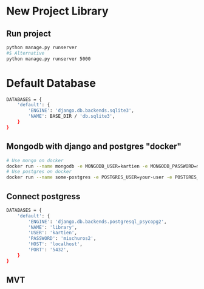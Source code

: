 # New Project Library

## Run project 
```bash 
python manage.py runserver 
#$ Alternative 
python manage.py runserver 5000
```
# Default Database
```bash 
DATABASES = {
    'default': {
        'ENGINE': 'django.db.backends.sqlite3',
        'NAME': BASE_DIR / 'db.sqlite3',
    }
}
```
## Mongodb with django and postgres "docker"
```bash 
# Use mongo on docker
docker run --name mongodb -e MONGODB_USER=kartien -e MONGODB_PASSWORD=mischuros2 -p 27017:27017 -d mongo
# Use postgres on docker 
docker run --name some-postgres -e POSTGRES_USER=your-user -e POSTGRES_PASSWORD=mypassword -p 5432:5432 -d postgres

```
## Connect postgress
```bash
DATABASES = {
    'default': {
        'ENGINE': 'django.db.backends.postgresql_psycopg2',
        'NAME': 'library',
        'USER': 'kartien',
        'PASSWORD': 'mischuros2',
        'HOST': 'localhost',
        'PORT': '5432',
    }
}
```

## MVT
